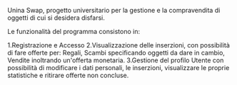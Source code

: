 Unina Swap, progetto universitario per la gestione e la compravendita di oggetti di cui si desidera disfarsi.

Le funzionalità del programma consistono in:

1.Registrazione e Accesso
2.Visualizzazione delle inserzioni, con possibilità di fare offerte per: Regali, Scambi specificando oggetti da dare in cambio, Vendite inoltrando un'offerta monetaria.
3.Gestione del profilo Utente con possibilità di modificare i dati personali, le inserzioni, visualizzare le proprie statistiche e ritirare offerte non concluse.
